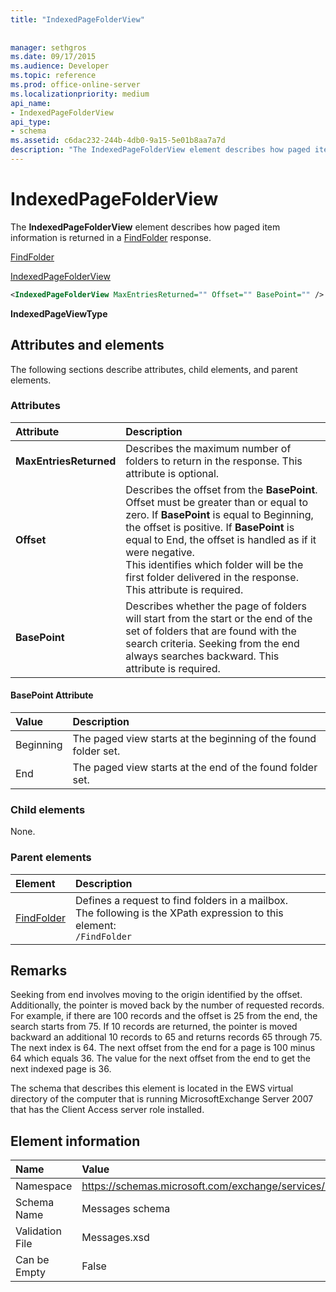 ```yaml
---
title: "IndexedPageFolderView"
 
 
manager: sethgros
ms.date: 09/17/2015
ms.audience: Developer
ms.topic: reference
ms.prod: office-online-server
ms.localizationpriority: medium
api_name:
- IndexedPageFolderView
api_type:
- schema
ms.assetid: c6dac232-244b-4db0-9a15-5e01b8aa7a7d
description: "The IndexedPageFolderView element describes how paged item information is returned in a FindFolder response."
---
```


# IndexedPageFolderView

The **IndexedPageFolderView** element describes how paged item information is returned in a [FindFolder](findfolder.md) response. 
  
[FindFolder](findfolder.md)
  
[IndexedPageFolderView](indexedpagefolderview.md)
  
```xml
<IndexedPageFolderView MaxEntriesReturned="" Offset="" BasePoint="" />
```

 **IndexedPageViewType**
## Attributes and elements

The following sections describe attributes, child elements, and parent elements.
  
### Attributes

|**Attribute**|**Description**|
|:-----|:-----|
|**MaxEntriesReturned** <br/> |Describes the maximum number of folders to return in the response. This attribute is optional.  <br/> |
|**Offset** <br/> |Describes the offset from the **BasePoint**. Offset must be greater than or equal to zero. If **BasePoint** is equal to Beginning, the offset is positive. If **BasePoint** is equal to End, the offset is handled as if it were negative.  <br/> This identifies which folder will be the first folder delivered in the response. This attribute is required.  <br/> |
|**BasePoint** <br/> |Describes whether the page of folders will start from the start or the end of the set of folders that are found with the search criteria. Seeking from the end always searches backward. This attribute is required.  <br/> |
   
#### BasePoint Attribute

|**Value**|**Description**|
|:-----|:-----|
|Beginning  <br/> |The paged view starts at the beginning of the found folder set.  <br/> |
|End  <br/> |The paged view starts at the end of the found folder set.  <br/> |
   
### Child elements

None.
  
### Parent elements

|**Element**|**Description**|
|:-----|:-----|
|[FindFolder](findfolder.md) <br/> |Defines a request to find folders in a mailbox.  <br/> The following is the XPath expression to this element:  <br/>  `/FindFolder` <br/> |
   
## Remarks

Seeking from end involves moving to the origin identified by the offset. Additionally, the pointer is moved back by the number of requested records. For example, if there are 100 records and the offset is 25 from the end, the search starts from 75. If 10 records are returned, the pointer is moved backward an additional 10 records to 65 and returns records 65 through 75. The next index is 64. The next offset from the end for a page is 100 minus 64 which equals 36. The value for the next offset from the end to get the next indexed page is 36.
  
The schema that describes this element is located in the EWS virtual directory of the computer that is running MicrosoftExchange Server 2007 that has the Client Access server role installed.
  
## Element information

|**Name**|**Value**|
|:-----|:-----|
|Namespace  <br/> |https://schemas.microsoft.com/exchange/services/2006/messages  <br/> |
|Schema Name  <br/> |Messages schema  <br/> |
|Validation File  <br/> |Messages.xsd  <br/> |
|Can be Empty  <br/> |False  <br/> |
   

